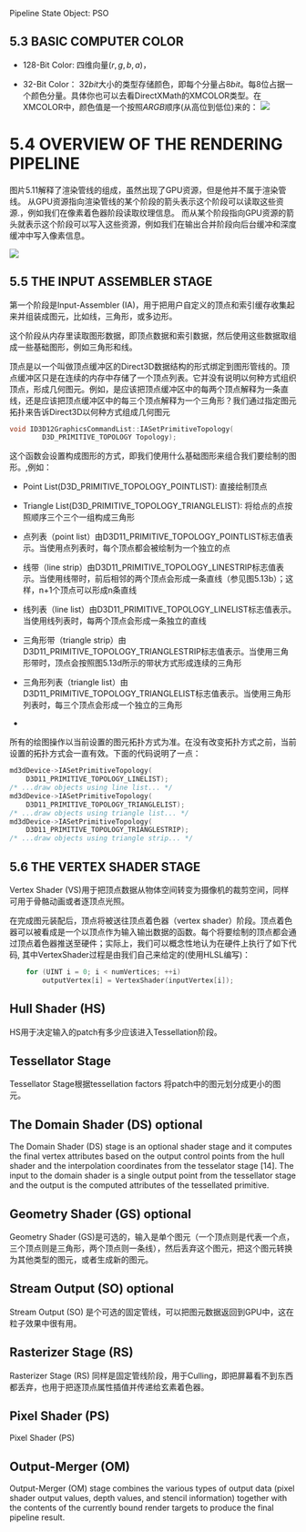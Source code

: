 

Pipeline State Object:  PSO

## 5.3 BASIC COMPUTER COLOR

- 128-Bit Color:  四维向量$(r, g, b, a$)，
  
- 32-Bit Color： $32bit$大小的类型存储颜色，即每个分量占$8bit$。每$8$位占据一个颜色分量。具体你也可以去看DirectXMath的XMCOLOR类型。在XMCOLOR中，颜色值是一个按照$ARGB$顺序(从高位到低位)来的：
![](https://github.com/LinkClinton/IGP-DirectX12-Chinese/raw/master/Images/5.10.png)

# 5.4 OVERVIEW OF THE RENDERING PIPELINE

图片5.11解释了渲染管线的组成，虽然出现了GPU资源，但是他并不属于渲染管线。 从GPU资源指向渲染管线的某个阶段的箭头表示这个阶段可以读取这些资源.，例如我们在像素着色器阶段读取纹理信息。 而从某个阶段指向GPU资源的箭头就表示这个阶段可以写入这些资源，例如我们在输出合并阶段向后台缓冲和深度缓冲中写入像素信息。 

![](https://github.com/LinkClinton/IGP-DirectX12-Chinese/raw/master/Images/5.11.png)




## 5.5 THE INPUT ASSEMBLER STAGE

第一个阶段是Input-Assembler (IA)，用于把用户自定义的顶点和索引缓存收集起来并组装成图元，比如线，三角形，或多边形。


这个阶段从内存里读取图形数据，即顶点数据和索引数据，然后使用这些数据取组成一些基础图形，例如三角形和线。

顶点是以一个叫做顶点缓冲区的Direct3D数据结构的形式绑定到图形管线的。顶点缓冲区只是在连续的内存中存储了一个顶点列表。它并没有说明以何种方式组织顶点，形成几何图元。例如，是应该把顶点缓冲区中的每两个顶点解释为一条直线，还是应该把顶点缓冲区中的每三个顶点解释为一个三角形？我们通过指定图元拓扑来告诉Direct3D以何种方式组成几何图元

```c++
void ID3D12GraphicsCommandList::IASetPrimitiveTopology(
        D3D_PRIMITIVE_TOPOLOGY Topology);
```        
这个函数会设置构成图形的方式，即我们使用什么基础图形来组合我们要绘制的图形。,例如：

- Point List(D3D_PRIMITIVE_TOPOLOGY_POINTLIST): 直接绘制顶点
- Triangle List(D3D_PRIMITIVE_TOPOLOGY_TRIANGLELIST): 将给点的点按照顺序三个三个一组构成三角形

- 点列表（point list）由D3D11_PRIMITIVE_TOPOLOGY_POINTLIST标志值表示。当使用点列表时，每个顶点都会被绘制为一个独立的点
- 线带（line strip）由D3D11_PRIMITIVE_TOPOLOGY_LINESTRIP标志值表示。当使用线带时，前后相邻的两个顶点会形成一条直线（参见图5.13b）；这样，n+1个顶点可以形成n条直线
- 线列表（line list）由D3D11_PRIMITIVE_TOPOLOGY_LINELIST标志值表示。当使用线列表时，每两个顶点会形成一条独立的直线
- 三角形带（triangle strip）由D3D11_PRIMITIVE_TOPOLOGY_TRIANGLESTRIP标志值表示。当使用三角形带时，顶点会按照图5.13d所示的带状方式形成连续的三角形
- 三角形列表（triangle list）由D3D11_PRIMITIVE_TOPOLOGY_TRIANGLELIST标志值表示。当使用三角形列表时，每三个顶点会形成一个独立的三角形
- 

所有的绘图操作以当前设置的图元拓扑方式为准。在没有改变拓扑方式之前，当前设置的拓扑方式会一直有效。下面的代码说明了一点：
```c++
md3dDevice->IASetPrimitiveTopology(
    D3D11_PRIMITIVE_TOPOLOGY_LINELIST); 
/* ...draw objects using line list... */ 
md3dDevice->IASetPrimitiveTopology(
    D3D11_PRIMITIVE_TOPOLOGY_TRIANGLELIST); 
/* ...draw objects using triangle list... */ 
md3dDevice->IASetPrimitiveTopology(
    D3D11_PRIMITIVE_TOPOLOGY_TRIANGLESTRIP); 
/* ...draw objects using triangle strip... */ 
```

## 5.6 THE VERTEX SHADER STAGE

Vertex Shader (VS)用于把顶点数据从物体空间转变为摄像机的裁剪空间，同样可用于骨骼动画或者逐顶点光照。

在完成图元装配后，顶点将被送往顶点着色器（vertex shader）阶段。顶点着色器可以被看成是一个以顶点作为输入输出数据的函数。每个将要绘制的顶点都会通过顶点着色器推送至硬件；实际上，我们可以概念性地认为在硬件上执行了如下代码, 其中VertexShader过程是由我们自己来给定的(使用HLSL编写)：

```c++
    for (UINT i = 0; i < numVertices; ++i)
        outputVertex[i] = VertexShader(inputVertex[i]);
```

## Hull Shader (HS) 

HS用于决定输入的patch有多少应该进入Tessellation阶段。

## Tessellator Stage 

Tessellator Stage根据tessellation factors 将patch中的图元划分成更小的图元。

## The Domain Shader (DS) optional
The Domain Shader (DS) stage is an optional shader stage and it computes the final vertex attributes based on the output control points from the hull shader and the interpolation coordinates from the tesselator stage [14]. The input to the domain shader is a single output point from the tessellator stage and the output is the computed attributes of the tessellated primitive.

## Geometry Shader (GS) optional

Geometry Shader (GS)是可选的，输入是单个图元（一个顶点则是代表一个点，三个顶点则是三角形，两个顶点则一条线），然后丢弃这个图元，把这个图元转换为其他类型的图元，或者生成新的图元。

## Stream Output (SO) optional

Stream Output (SO) 是个可选的固定管线，可以把图元数据返回到GPU中，这在粒子效果中很有用。

## Rasterizer Stage (RS)

Rasterizer Stage (RS) 同样是固定管线阶段，用于Culling，即把屏幕看不到东西都丢弃，也用于把逐顶点属性插值并传递给玄素着色器。

## Pixel Shader (PS)
Pixel Shader (PS)

## Output-Merger (OM)
Output-Merger (OM) stage combines the various types of output data (pixel shader output values, depth values, and stencil information) together with the contents of the currently bound render targets to produce the final pipeline result.
